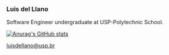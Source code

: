 ### Luis del Llano 
Software Engineer undergraduate at USP-Polytechnic School.

[![Anurag's GitHub stats](https://github-readme-stats.vercel.app/api?username=luisdellano&show_icons=true&theme=dracula)](https://github.com/anuraghazra/github-readme-stats)

luisdellano@usp.br
<!--
**luisdellano/luisdellano** is a ✨ _special_ ✨ repository because its `README.md` (this file) appears on your GitHub profile.

Here are some ideas to get you started:

- 🔭 I’m currently working on ...
- 🌱 I’m currently learning ...
- 👯 I’m looking to collaborate on ...
- 🤔 I’m looking for help with ...
- 💬 Ask me about ...
- 📫 How to reach me: ...
- 😄 Pronouns: ...
- ⚡ Fun fact: ...
-->
